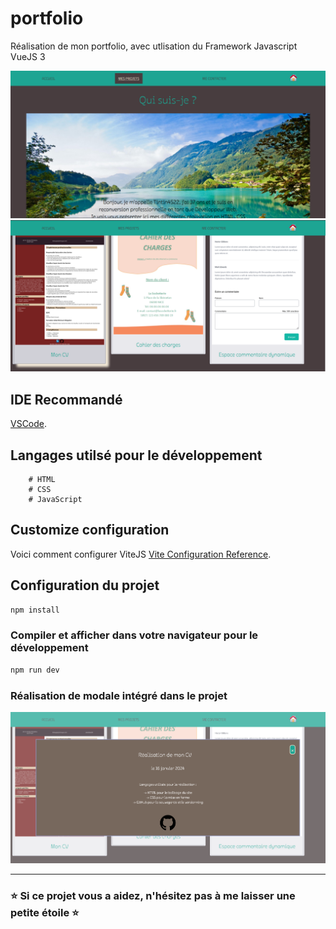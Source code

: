 # portfolio

Réalisation de mon portfolio, avec utlisation du Framework Javascript VueJS 3

![Getting Started](./src/Img%20Readme/Visuel%201.png)
![Getting Started](./src/Img%20Readme/Visuel%202.png)

##  IDE Recommandé

[VSCode](https://code.visualstudio.com/).

## Langages utilsé pour le développement
        # HTML
        # CSS
        # JavaScript

## Customize configuration

Voici comment configurer ViteJS [Vite Configuration Reference](https://vitejs.dev/config/).

## Configuration du projet

```sh
npm install
```

### Compiler et afficher dans votre navigateur pour le développement

```sh
npm run dev
```

### Réalisation de modale intégré dans le projet

![Getting Started](./src/Img%20Readme/Modale.png)

----
### :star: Si ce projet vous a aidez, n'hésitez pas à me laisser une petite étoile :star: